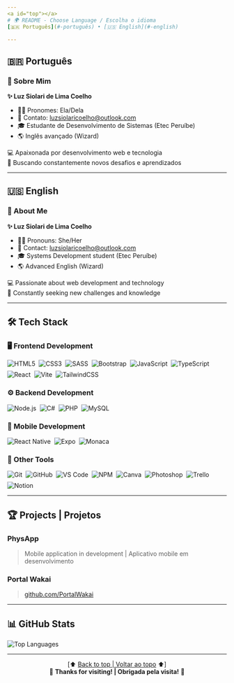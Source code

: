 ```yaml
---
<a id="top"></a>
# 🌍 README - Choose Language / Escolha o idioma  
[🇧🇷 Português](#-português) • [🇺🇸 English](#-english)  

---
```


## 🇧🇷 Português  

### 👋 Sobre Mim  
**✨ Luz Siolari de Lima Coelho**  
- 🏳️‍⚧️ Pronomes: Ela/Dela  
- 📧 Contato: luzsiolaricoelho@outlook.com  
- 🎓 Estudante de Desenvolvimento de Sistemas (Etec Peruíbe)  
- 🌎 Inglês avançado (Wizard)  

💻 Apaixonada por desenvolvimento web e tecnologia  
🚀 Buscando constantemente novos desafios e aprendizados  

---

## 🇺🇸 English  

### 👋 About Me  
**✨ Luz Siolari de Lima Coelho**  
- 🏳️‍⚧️ Pronouns: She/Her  
- 📧 Contact: luzsiolaricoelho@outlook.com  
- 🎓 Systems Development student (Etec Peruíbe)  
- 🌎 Advanced English (Wizard)  

💻 Passionate about web development and technology  
🚀 Constantly seeking new challenges and knowledge  

---

## 🛠️ Tech Stack  

### 🖥️ Frontend Development  
<div style="display: flex; flex-wrap: wrap; gap: 0.5rem;">
  <img src="https://img.shields.io/badge/html5-%23E34F26.svg?style=for-the-badge&logo=html5&logoColor=white" alt="HTML5">
  <img src="https://img.shields.io/badge/css3-%231572B6.svg?style=for-the-badge&logo=css3&logoColor=white" alt="CSS3">
  <img src="https://img.shields.io/badge/SASS-hotpink.svg?style=for-the-badge&logo=SASS&logoColor=white" alt="SASS">
  <img src="https://img.shields.io/badge/Bootstrap-7952B3.svg?style=for-the-badge&logo=bootstrap&logoColor=white" alt="Bootstrap">
  <img src="https://img.shields.io/badge/javascript-%23323330.svg?style=for-the-badge&logo=javascript&logoColor=%23F7DF1E" alt="JavaScript">
  <img src="https://img.shields.io/badge/typescript-%23007ACC.svg?style=for-the-badge&logo=typescript&logoColor=white" alt="TypeScript">
  <img src="https://img.shields.io/badge/react-%2320232a.svg?style=for-the-badge&logo=react&logoColor=%2361DAFB" alt="React">
  <img src="https://img.shields.io/badge/vite-%23646CFF.svg?style=for-the-badge&logo=vite&logoColor=white" alt="Vite">
  <img src="https://img.shields.io/badge/tailwindcss-%2338B2AC.svg?style=for-the-badge&logo=tailwind-css&logoColor=white" alt="TailwindCSS">
</div>

### ⚙️ Backend Development  
<div style="display: flex; flex-wrap: wrap; gap: 0.5rem;">
  <img src="https://img.shields.io/badge/node.js-6DA55F?style=for-the-badge&logo=node.js&logoColor=white" alt="Node.js">
  <img src="https://img.shields.io/badge/c%23-%23239120.svg?style=for-the-badge&logo=csharp&logoColor=white" alt="C#">
  <img src="https://img.shields.io/badge/php-%23777BB4.svg?style=for-the-badge&logo=php&logoColor=white" alt="PHP">
  <img src="https://img.shields.io/badge/mysql-4479A1.svg?style=for-the-badge&logo=mysql&logoColor=white" alt="MySQL">
</div>

### 📱 Mobile Development  
<div style="display: flex; flex-wrap: wrap; gap: 0.5rem;">
  <img src="https://img.shields.io/badge/react_native-%2320232a.svg?style=for-the-badge&logo=react&logoColor=%2361DAFB" alt="React Native">
  <img src="https://img.shields.io/badge/expo-1C1E24?style=for-the-badge&logo=expo&logoColor=#D04A37" alt="Expo">
  <img src="https://img.shields.io/badge/Monaca-%23007ACC.svg?style=for-the-badge&logo=ionic&logoColor=white" alt="Monaca">
</div>

### 🔧 Other Tools 
<div style="display: flex; flex-wrap: wrap; gap: 0.5rem;">
  <img src="https://img.shields.io/badge/git-%23F05033.svg?style=for-the-badge&logo=git&logoColor=white" alt="Git">
  <img src="https://img.shields.io/badge/github-%23121011.svg?style=for-the-badge&logo=github&logoColor=white" alt="GitHub">
  <img src="https://img.shields.io/badge/VS%20Code-007ACC.svg?style=for-the-badge&logo=visual-studio-code&logoColor=white" alt="VS Code">
  <img src="https://img.shields.io/badge/NPM-%23CB3837.svg?style=for-the-badge&logo=npm&logoColor=white" alt="NPM">
  <img src="https://img.shields.io/badge/Canva-%2300C4CC.svg?style=for-the-badge&logo=Canva&logoColor=white" alt="Canva">
  <img src="https://img.shields.io/badge/adobe%20photoshop-%2331A8FF.svg?style=for-the-badge&logo=adobe%20photoshop&logoColor=white" alt="Photoshop">
  <img src="https://img.shields.io/badge/Trello-%23026AA7.svg?style=for-the-badge&logo=Trello&logoColor=white" alt="Trello">
  <img src="https://img.shields.io/badge/Notion-%23000000.svg?style=for-the-badge&logo=notion&logoColor=white" alt="Notion">
</div>

---

## 🏆 Projects | Projetos  
### PhysApp  
> Mobile application in development | Aplicativo mobile em desenvolvimento  

### Portal Wakai  
> [github.com/PortalWakai](https://github.com/PortalWakai)  

---

## 📊 GitHub Stats  
![Top Languages](https://github-readme-stats.vercel.app/api/top-langs/?username=Luz-Coelho&layout=compact&theme=radical&hide_border=true)

---

<p align="center">
  [⬆️ <a href="#top">Back to top | Voltar ao topo</a> ⬆️]
  <br>
  🌟 <strong>Thanks for visiting! | Obrigada pela visita!</strong> 🌟
</p>
